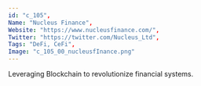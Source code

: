 ```yaml
--- 
id: "c_105", 
Name: "Nucleus Finance", 
Website: "https://www.nucleusfinance.com/", 
Twitter: "https://twitter.com/Nucleus_Ltd", 
Tags: "DeFi, CeFi", 
Image: "c_105_00_nucleusfInance.png" 
--- 
```

<!--lang:en--> 
Leveraging Blockchain to revolutionize financial systems.
<!--lang:es--] 
Leveraging Blockchain to revolutionize financial systems.
<!--lang:de--] 
Leveraging Blockchain to revolutionize financial systems.
<!--lang:fr--] 
Leveraging Blockchain to revolutionize financial systems.
<!--lang:pl--] 
Leveraging Blockchain to revolutionize financial systems.
<!--lang:pt--] 
Leveraging Blockchain to revolutionize financial systems.
[!--lang:*--> 
